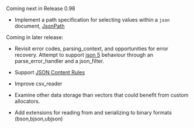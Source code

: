 Coming next in Release 0.98

- Implement a path specification for selecting values within a `json` document, [JsonPath](http://goessner.net/articles/JsonPath/)

Coming in later release:

- Revisit error codes, parsing_context, and opportunities for error recovery. Attempt to support [json 5](http://json5.org/) behaviour through an parse_error_handler and a json_filter.

- Support [JSON Content Rules](http://www.ietf.org/id/draft-newton-json-content-rules-04.txt)

- Improve csv_reader 

- Examine other data storage than vectors that could benefit from custom allocators.

- Add extensions for reading from and serializing to binary formats (bson,bjson,ubjson) 
